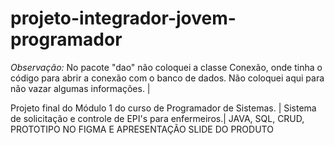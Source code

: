 # projeto-integrador-jovem-programador
*Observação:*
No pacote "dao" não coloquei a classe Conexão, onde tinha o código para abrir a conexão com o banco de dados. Não coloquei aqui para não vazar algumas informações. |

Projeto final do Módulo 1 do curso de Programador de Sistemas. | Sistema de solicitação e controle de EPI's para enfermeiros.| JAVA, SQL, CRUD, PROTOTIPO  NO FIGMA E APRESENTAÇÃO SLIDE DO PRODUTO
